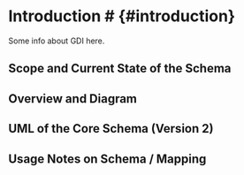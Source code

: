 # Introduction # {#introduction}
Some info about GDI here.

## Scope and Current State of the Schema

  
## Overview and Diagram


## UML of the Core Schema (Version 2)


## Usage Notes on Schema / Mapping




